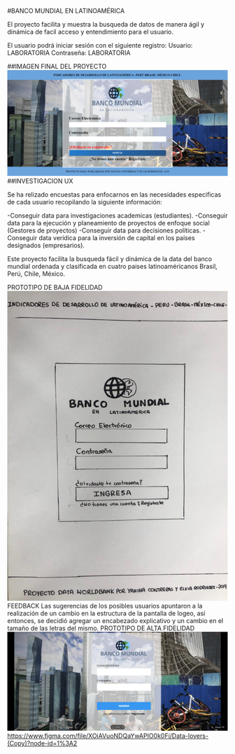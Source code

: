 #BANCO MUNDIAL EN LATINOAMÉRICA

El proyecto facilita y muestra la busqueda de datos de manera ágil y dinámica de facil acceso y entendimiento para el usuario.

El usuario podrá iniciar sesión con el siguiente registro:
Usuario: LABORATORIA 
Contraseña: LABORATORIA

##IMAGEN FINAL DEL PROYECTO
![Captura](Captura.PNG)
##INVESTIGACION UX

Se ha relizado encuestas para enfocarnos en las necesidades especificas de cada usuario recopilando la siguiente información:

-Conseguir data para investigaciones  academicas (estudiantes).
-Conseguir data para la ejecución y planeamiento de proyectos de enfoque social (Gestores de proyectos)
-Conseguir data para decisiones políticas.
-Conseguir data verídica para la inversión de capital en los países designados (empresarios).

Este proyecto facilita la busqueda fácil y dinámica de la data del banco mundial ordenada y clasificada en cuatro paises latinoaméricanos Brasil, Perú, Chile, México.

PROTOTIPO DE BAJA FIDELIDAD
![prototipobf](prototipobf.jpeg)
FEEDBACK 
Las sugerencias de los posibles usuarios apuntaron a la realización de un cambio en la estructura de la pantalla de logeo, así entonces, se decidió agregar un encabezado explicativo y un cambio en el tamaño de las letras del mismo.
PROTOTIPO DE ALTA FIDELIDAD 
![Captura2](Captura2.PNG)
https://www.figma.com/file/XOiAVuoNDQaYwAPIO0k0Fi/Data-lovers-(Copy)?node-id=1%3A2

